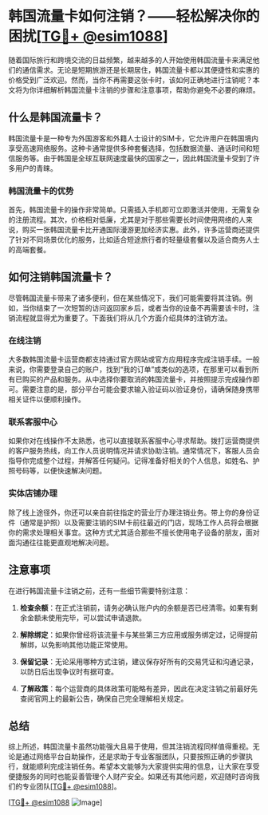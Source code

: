 # 韩国流量卡如何注销？——轻松解决你的困扰[[TG💪+ @esim1088](https://t.me/s/esim1088)]

随着国际旅行和跨境交流的日益频繁，越来越多的人开始使用韩国流量卡来满足他们的通信需求。无论是短期旅游还是长期居住，韩国流量卡都以其便捷性和实惠的价格受到广泛欢迎。然而，当你不再需要这张卡时，该如何正确地进行注销呢？本文将为你详细解析韩国流量卡注销的步骤和注意事项，帮助你避免不必要的麻烦。

## 什么是韩国流量卡？

韩国流量卡是一种专为外国游客和外籍人士设计的SIM卡，它允许用户在韩国境内享受高速网络服务。这种卡通常提供多种套餐选择，包括数据流量、通话时间和短信服务等。由于韩国是全球互联网速度最快的国家之一，因此韩国流量卡受到了许多用户的青睐。

### 韩国流量卡的优势

首先，韩国流量卡的操作非常简单。只需插入手机即可立即激活并使用，无需复杂的注册流程。其次，价格相对低廉，尤其是对于那些需要长时间使用网络的人来说，购买一张韩国流量卡比开通国际漫游更加经济实惠。此外，许多运营商还提供了针对不同场景优化的服务，比如适合短途旅行者的轻量级套餐以及适合商务人士的高端套餐。

## 如何注销韩国流量卡？

尽管韩国流量卡带来了诸多便利，但在某些情况下，我们可能需要将其注销。例如，当你结束了一次短暂的访问返回家乡后，或者当你的设备不再需要该卡时，注销流程就显得尤为重要了。下面我们将从几个方面介绍具体的注销方法。

### 在线注销

大多数韩国流量卡运营商都支持通过官方网站或官方应用程序完成注销手续。一般来说，你需要登录自己的账户，找到“我的订单”或类似的选项，在那里可以看到所有已购买的产品和服务。从中选择你要取消的韩国流量卡，并按照提示完成操作即可。需要注意的是，部分平台可能会要求输入验证码以验证身份，请确保随身携带相关证件以便顺利操作。

### 联系客服中心

如果你对在线操作不太熟悉，也可以直接联系客服中心寻求帮助。拨打运营商提供的客户服务热线，向工作人员说明情况并请求协助注销。通常情况下，客服人员会指导你完成整个过程，并解答任何疑问。记得准备好相关的个人信息，如姓名、护照号码等，以便快速解决问题。

### 实体店铺办理

除了线上途径外，你还可以亲自前往指定的营业厅办理注销业务。带上你的身份证件（通常是护照）以及需要注销的SIM卡前往最近的门店，现场工作人员将会根据你的需求处理相关事宜。这种方式尤其适合那些不擅长使用电子设备的朋友，面对面沟通往往能更直观地解决问题。

## 注意事项

在进行韩国流量卡注销之前，还有一些细节需要特别注意：

1. **检查余额**：在正式注销前，请务必确认账户内的余额是否已经清零。如果有剩余金额未使用完毕，可以尝试申请退款。
   
2. **解除绑定**：如果你曾经将该流量卡与某些第三方应用或服务绑定过，记得提前解绑，以免影响其他功能正常使用。

3. **保留记录**：无论采用哪种方式注销，建议保存好所有的交易凭证和沟通记录，以防日后出现争议时有据可查。

4. **了解政策**：每个运营商的具体政策可能略有差异，因此在决定注销之前最好先查阅官网上的最新公告，确保自己完全理解相关规定。

## 总结

综上所述，韩国流量卡虽然功能强大且易于使用，但其注销流程同样值得重视。无论是通过网络平台自助操作，还是求助于专业客服团队，只要按照正确的步骤执行，就能顺利完成注销任务。希望本文能够为大家提供实用的信息，让大家在享受便捷服务的同时也能妥善管理个人财产安全。如果还有其他问题，欢迎随时咨询我们的专业团队[[TG💪+ @esim1088](https://t.me/s/esim1088)]。

[[TG💪+ @esim1088](https://t.me/s/esim1088) ![Image](https://i.postimg.cc/4NQfJmqS/Snipaste-2025-05-13-00-14-12.png)]